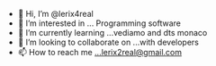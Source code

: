 - 👋 Hi, I’m @lerix4real
- 👀 I’m interested in ... Programming software
- 🌱 I’m currently learning ...vediamo and dts monaco
- 💞️ I’m looking to collaborate on ...with developers
- 📫 How to reach me ...lerix2real@gmail.com

<!---
lerix4real/lerix4real is a ✨ special ✨ repository because its `README.md` (this file) appears on your GitHub profile.
You can click the Preview link to take a look at your changes.
--->
